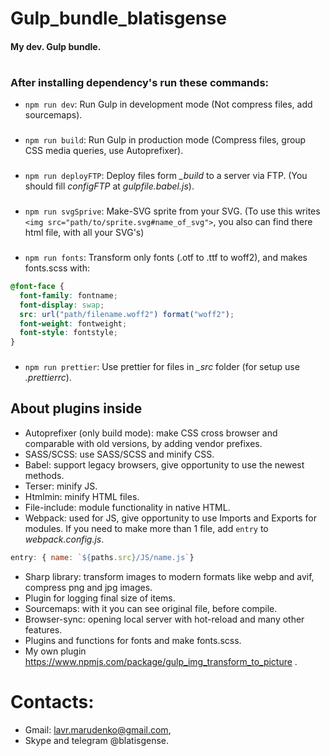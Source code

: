 # Gulp_bundle_blatisgense
#### My dev.  Gulp bundle.
#
### After installing dependency's run these commands:
- `npm run dev`: Run Gulp in development mode (Not compress files, add sourcemaps).
###
- `npm run build`: Run Gulp in production mode (Compress files, group CSS media queries, use Autoprefixer).
###
- `npm run deployFTP`: Deploy files form *_build* to a server via FTP. (You should fill *configFTP* at *gulpfile.babel.js*).
###
- `npm run svgSprive`: Make-SVG sprite from your SVG. (To use this writes `<img src="path/to/sprite.svg#name_of_svg">`, you also can find there html file, with all your SVG's)
###
- `npm run fonts`: Transform only fonts (.otf to .ttf to woff2), and makes fonts.scss with: 
```scss
@font-face {
  font-family: fontname;
  font-display: swap;
  src: url("path/filename.woff2") format("woff2");
  font-weight: fontweight;
  font-style: fontstyle;
}
  ```
###
- `npm run prettier`: Use prettier for files in *_src* folder (for setup use *.prettierrc*).
## About plugins inside

- Autoprefixer (only build mode): make CSS cross browser and comparable with old versions, by adding vendor prefixes.
- SASS/SCSS: use SASS/SCSS and minify CSS.  
- Babel: support legacy browsers, give opportunity to use the newest methods.
- Terser: minify JS.
- Htmlmin: minify HTML files.
- File-include: module functionality in native HTML.
- Webpack: used for JS, give opportunity to use Imports and Exports for modules. If you need to make more than 1 file, add `entry` to *webpack.config.js*.
```javascript
entry: { name: `${paths.src}/JS/name.js`}
```
- Sharp library: transform images to modern formats like webp and avif, compress png and jpg images.
- Plugin for logging final size of items.
- Sourcemaps: with it you can see original file, before compile.
- Browser-sync: opening local server with hot-reload and many other features.
- Plugins and functions for fonts and make fonts.scss.
- My own plugin https://www.npmjs.com/package/gulp_img_transform_to_picture .

# Contacts: 
- Gmail: lavr.marudenko@gmail.com, 
- Skype and telegram @blatisgense.
